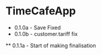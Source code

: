 ﻿# TimeCafeApp
* 0.1.0a - Save Fixed
* 0.1.0b - customer.tariff fix

** 0.1.1a - Start of making finalisation